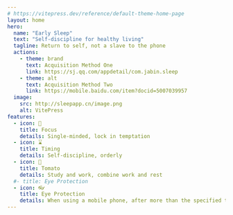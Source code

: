 ```yaml
---
# https://vitepress.dev/reference/default-theme-home-page
layout: home
hero:
  name: "Early Sleep"
  text: "Self-discipline for healthy living"
  tagline: Return to self, not a slave to the phone
  actions:
    - theme: brand
      text: Acquisition Method One
      link: https://sj.qq.com/appdetail/com.jabin.sleep
    - theme: alt
      text: Acquisition Method Two
      link: https://mobile.baidu.com/item?docid=5007039957
  image:
    src: http://sleepapp.cn/image.png
    alt: VitePress
features:
  - icon: 🎯
    title: Focus
    details: Single-minded, lock in temptation
  - icon: ⌛
    title: Timing
    details: Self-discipline, orderly
  - icon: 🍅
    title: Tomato
    details: Study and work, combine work and rest
  #- title: Eye Protection
  - icon: 👓
    title: Eye Protection
    details: When using a mobile phone, after more than the specified time, it will force a lock, remember to take a break and look out the window every once in a while to relax the eye muscles and protect your eyesight. Supervise addiction and protect your eyes
---
```

